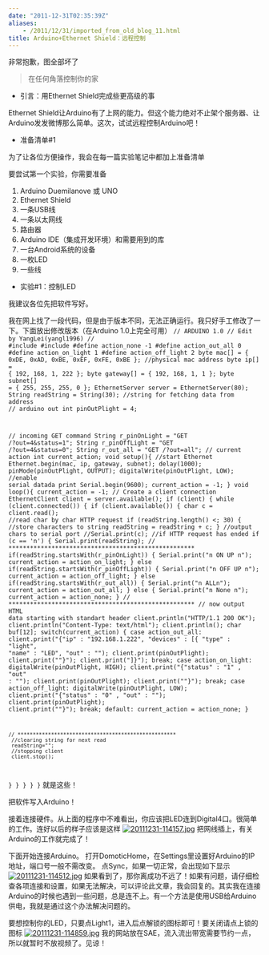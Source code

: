 ```yaml
---
date: "2011-12-31T02:35:39Z"
aliases:
    - /2011/12/31/imported_from_old_blog_11.html
title: Arduino+Ethernet Shield：远程控制
---
```


非常抱歉，图全部坏了

<blockquote>在任何角落控制你的家</blockquote>
<ul>
	<li>引言：用Ethernet Shield完成些更高级的事</li>
</ul>
Ethernet Shield让Arduino有了上网的能力。但这个能力绝对不止架个服务器、让Arduino发发微博那么简单。这次，试试远程控制Arduino吧！
<ul>
	<li>准备清单#1</li>
</ul>
为了让各位方便操作，我会在每一篇实验笔记中都加上准备清单

要尝试第一个实验，你需要准备
<ol>
	<li>Arduino Duemilanove 或 UNO</li>
	<li>Ethernet Shield</li>
	<li>一条USB线</li>
	<li>一条以太网线</li>
	<li>路由器</li>
	<li>Arduino IDE（集成开发环境）和需要用到的库</li>
	<li>一台Android系统的设备</li>
	<li>一枚LED</li>
	<li>一些线</li>
</ol>
<ul>
	<li>实验#1：控制LED</li>
</ul>
我建议各位先把软件写好。

我在网上找了一段代码，但是由于版本不同，无法正确运行。我只好手工修改了一下。下面放出修改版本（在Arduino 1.0上完全可用）
<code>// ARDUINO 1.0
// Edit by YangLei(yangl1996)
//
#include
#include
#define action_none -1
#define action_out_all 0
#define action_on_light 1
#define action_off_light 2
byte mac[] = { 0xDE, 0xAD, 0xBE, 0xEF, 0xFE, 0xBE }; //physical mac address
byte ip[] = { 192, 168, 1, 222 };
byte gateway[] = { 192, 168, 1, 1 };
byte subnet[] = { 255, 255, 255, 0 };
EthernetServer server = EthernetServer(80);
String readString = String(30); //string for fetching data from address
// arduino out
int pinOutPlight = 4;

// incoming GET command
String r_pinOnLight = "GET /?out=4&status=1";
String r_pinOffLight = "GET /?out=4&status=0";
String r_out_all = "GET /?out=all";
// current action
int current_action;
void setup(){
  //start Ethernet
  Ethernet.begin(mac, ip, gateway, subnet);
  delay(1000);
  pinMode(pinOutPlight, OUTPUT);
  digitalWrite(pinOutPlight, LOW);
  //enable serial datada print
  Serial.begin(9600);
  current_action = -1;
}
void loop(){
  current_action = -1;
  // Create a client connection
  EthernetClient client = server.available();
    if (client) {
 while (client.connected()) {
  if (client.available()) {
   char c = client.read();
   //read char by char HTTP request
   if (readString.length() <; 30)
   {
     //store characters to string
     readString = readString + c;
   }
   //output chars to serial port
   //Serial.print(c);
   //if HTTP request has ended
   if (c == 'n') {
    Serial.print(readString);
    // ****************************************************
     if(readString.startsWith(r_pinOnLight))
     {
     Serial.print("n ON UP n");
     current_action = action_on_light;
     }
     else if(readString.startsWith(r_pinOffLight))
     {
      Serial.print("n OFF UP n");
      current_action = action_off_light;
     }
     else if(readString.startsWith(r_out_all))
     {
  Serial.print("n ALLn");
  current_action = action_out_all;
     }
     else
     {
  Serial.print("n None n");
  current_action = action_none;
     }
    // ****************************************************
     // now output HTML data starting with standart header
     client.println("HTTP/1.1 200 OK");
     client.println("Content-Type: text/html");
     client.println();
    char buf[12];
    switch(current_action)
    {
    case action_out_all:
  client.print("{"ip" : "192.168.1.222", "devices" : [{ "type" : "light", "name" : "LED", "out" : "");
  client.print(pinOutPlight);
  client.print(""}");
  client.print("]}");
      break;
    case action_on_light:
      digitalWrite(pinOutPlight, HIGH);
      client.print("{"status" : "1" , "out" : "");
      client.print(pinOutPlight);
      client.print(""}");
      break;
    case action_off_light:
      digitalWrite(pinOutPlight, LOW);
      client.print("{"status" : "0" , "out" : "");
      client.print(pinOutPlight);
      client.print(""}");
      break;
    default:
      current_action = action_none;
    }

    // ****************************************************
     //clearing string for next read
     readString="";
     //stopping client
     client.stop();
   }
 }
    }
  }
}</code>
就是这些！

把软件写入Arduino！

接着连接硬件。从上面的程序中不难看出，你应该把LED连到Digital4口。很简单的工作。连好以后的样子应该是这样
<a href="http://yangl1996-wordpress.stor.sinaapp.com/uploads/2011/12/20111231-114157.jpg"><img class="alignnone size-full" src="http://yangl1996-wordpress.stor.sinaapp.com/uploads/2011/12/20111231-114157.jpg" alt="20111231-114157.jpg" /></a>
把网线插上，有关Arduino的工作就完成了！

下面开始连接Arduino。
打开DomoticHome，在Settings里设置好Arduino的IP地址，端口号一般不需改变。
点Sync，如果一切正常，会出现如下显示<a href="http://yangl1996-wordpress.stor.sinaapp.com/uploads/2011/12/20111231-114512.jpg"><img class="alignnone size-full" src="http://yangl1996-wordpress.stor.sinaapp.com/uploads/2011/12/20111231-114512.jpg" alt="20111231-114512.jpg" /></a>
如果看到了，那你离成功不远了！如果有问题，请仔细检查各项连接和设置，如果无法解决，可以评论此文章，我会回复的。其实我在连接Arduino的时候也遇到一些问题，总是连不上。有一个方法是使用USB给Arduino供电，我就是通过这个办法解决问题的。

要想控制你的LED，只要点Light1，进入后点解锁的图标即可！要关闭请点上锁的图标
<a href="http://yangl1996-wordpress.stor.sinaapp.com/uploads/2011/12/20111231-114859.jpg"><img class="alignnone size-full" src="http://yangl1996-wordpress.stor.sinaapp.com/uploads/2011/12/20111231-114859.jpg" alt="20111231-114859.jpg" /></a>
我的网站放在SAE，流入流出带宽需要节约一点，所以就暂时不放视频了。见谅！